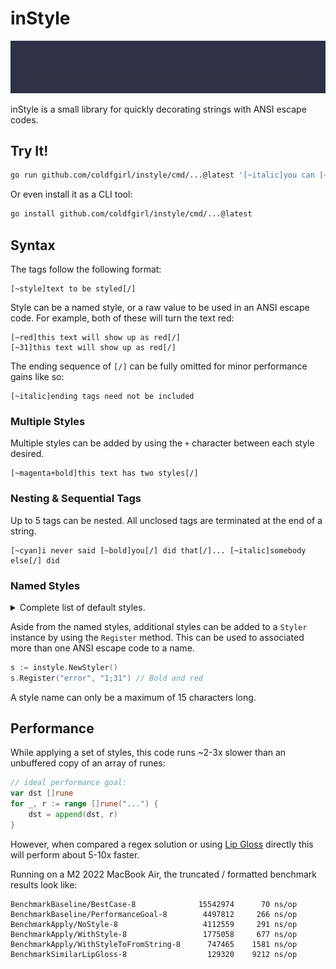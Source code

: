 # inStyle

![demo.gif](demo.gif)

inStyle is a small library for quickly decorating strings with ANSI escape codes.

## Try It!

```sh
go run github.com/coldfgirl/instyle/cmd/...@latest '[~italic]you can [~cyan]style[/] text with [~bold+magenta]inStyle[/]!!!'
```

Or even install it as a CLI tool:

```sh
go install github.com/coldfgirl/instyle/cmd/...@latest
```

## Syntax

The tags follow the following format:

```
[~style]text to be styled[/]
```

Style can be a named style, or a raw value to be used in an ANSI escape code.
For example, both of these will turn the text red:

```
[~red]this text will show up as red[/]
[~31]this text will show up as red[/]
```

The ending sequence of `[/]` can be fully omitted for minor performance gains like so:

```
[~italic]ending tags need not be included
```

### Multiple Styles

Multiple styles can be added by using the `+` character between each style desired.

```
[~magenta+bold]this text has two styles[/]
```

### Nesting & Sequential Tags

Up to 5 tags can be nested.
All unclosed tags are terminated at the end of a string.

```
[~cyan]i never said [~bold]you[/] did that[/]... [~italic]somebody else[/] did
```

### Named Styles

<details>

<summary>Complete list of default styles.</summary>

#### Text Styling

- `plain`
- `reset`
- `bold`
- `faint`
- `italic`
- `underline`
- `blink`
- `strike`

#### Basic Colors

- `black`
- `red`
- `green`
- `yellow`
- `blue`
- `magenta`
- `cyan`
- `white`
- `default`

#### Basic Backgrounds

- `bg-black`
- `bg-red`
- `bg-green`
- `bg-yellow`
- `bg-blue`
- `bg-magenta`
- `bg-cyan`
- `bg-white`
- `bg-default`

#### Light Colors

- `light-black`
- `light-red`
- `light-green`
- `light-yellow`
- `light-blue`
- `light-magenta`
- `light-cyan`
- `light-white`

#### Light Backgrounds

- `bg-light-black`
- `bg-light-red`
- `bg-light-green`
- `bg-light-yellow`
- `bg-light-blue`
- `bg-light-magenta`
- `bg-light-cyan`
- `bg-light-white`

</details>

Aside from the named styles, additional styles can be added to a `Styler` instance by using the `Register` method.
This can be used to associated more than one ANSI escape code to a name.

```go
s := instyle.NewStyler()
s.Register("error", "1;31") // Bold and red
```

A style name can only be a maximum of 15 characters long.

## Performance

While applying a set of styles, this code runs ~2-3x slower than an unbuffered copy of an array of runes:

```go
// ideal performance goal:
var dst []rune
for _, r := range []rune("...") {
    dst = append(dst, r)
}
```

However, when compared a regex solution or using [Lip Gloss](https://github.com/charmbracelet/lipgloss) directly this will perform about 5-10x faster.

Running on a M2 2022 MacBook Air, the truncated / formatted benchmark results look like:

```
BenchmarkBaseline/BestCase-8              15542974      70 ns/op
BenchmarkBaseline/PerformanceGoal-8        4497812     266 ns/op
BenchmarkApply/NoStyle-8                   4112559     291 ns/op
BenchmarkApply/WithStyle-8                 1775058     677 ns/op
BenchmarkApply/WithStyleToFromString-8      747465    1581 ns/op
BenchmarkSimilarLipGloss-8                  129320    9212 ns/op
```
